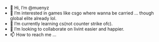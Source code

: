 - 👋 Hi, I’m @muenyz
- 👀 I’m interested in games like csgo where wanna be carried ... though global elite already lol.
- 🌱 I’m currently learning cs(not counter strike ofc).
- 💞️ I’m looking to collaborate on livint easier and happier.
- 📫 How to reach me ...

<!---
muenyz/muenyz is a ✨ special ✨ repository because its `README.md` (this file) appears on your GitHub profile.
You can click the Preview link to take a look at your changes.
--->
